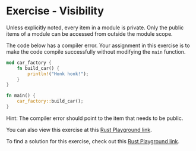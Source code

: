# Exercise - Visibility

Unless explicitly noted, every item in a module is private. Only the public items of a module can be accessed from outside the module scope.

The code below has a compiler error. Your assignment in this exercise is to make the code compile successfully without modifying the `main` function.

```rust
mod car_factory {
    fn build_car() {
        println!("Honk honk!");
    }
}

fn main() {
    car_factory::build_car();
}
```

Hint: The compiler error should point to the item that needs to be public.

You can also view this exercise at this [Rust Playground link](https://play.rust-lang.org/?version=stable&mode=debug&edition=2018&gist=fe45044ec8efe9344f5ed81c7fa3ad06).

To find a solution for this exercise, check out this [Rust Playground link](https://play.rust-lang.org/?version=stable&mode=debug&edition=2018&gist=5298832fadbaad2afb8a09cfa0fcac3e).
